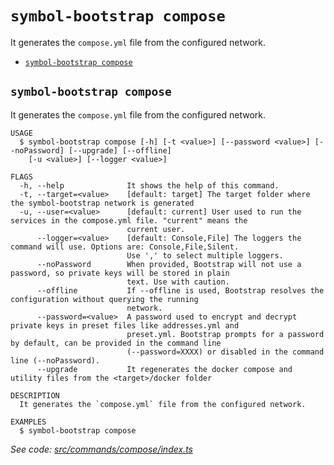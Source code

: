 `symbol-bootstrap compose`
==========================

It generates the `compose.yml` file from the configured network.

* [`symbol-bootstrap compose`](#symbol-bootstrap-compose)

## `symbol-bootstrap compose`

It generates the `compose.yml` file from the configured network.

```
USAGE
  $ symbol-bootstrap compose [-h] [-t <value>] [--password <value>] [--noPassword] [--upgrade] [--offline]
    [-u <value>] [--logger <value>]

FLAGS
  -h, --help              It shows the help of this command.
  -t, --target=<value>    [default: target] The target folder where the symbol-bootstrap network is generated
  -u, --user=<value>      [default: current] User used to run the services in the compose.yml file. "current" means the
                          current user.
      --logger=<value>    [default: Console,File] The loggers the command will use. Options are: Console,File,Silent.
                          Use ',' to select multiple loggers.
      --noPassword        When provided, Bootstrap will not use a password, so private keys will be stored in plain
                          text. Use with caution.
      --offline           If --offline is used, Bootstrap resolves the configuration without querying the running
                          network.
      --password=<value>  A password used to encrypt and decrypt private keys in preset files like addresses.yml and
                          preset.yml. Bootstrap prompts for a password by default, can be provided in the command line
                          (--password=XXXX) or disabled in the command line (--noPassword).
      --upgrade           It regenerates the docker compose and utility files from the <target>/docker folder

DESCRIPTION
  It generates the `compose.yml` file from the configured network.

EXAMPLES
  $ symbol-bootstrap compose
```

_See code: [src/commands/compose/index.ts](https://github.com/nemneshia/symbol-bootstrap/blob/v2.0.6/src/commands/compose/index.ts)_
